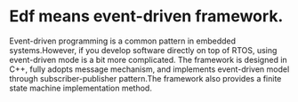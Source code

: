 # Edf means event-driven framework.
Event-driven programming is a common pattern in embedded systems.However, if you develop software directly on top of RTOS, using event-driven mode is a bit more complicated.
The framework is designed in C++, fully adopts message mechanism, and implements event-driven model through subscriber-publisher pattern.The framework also provides a finite state machine implementation method.
